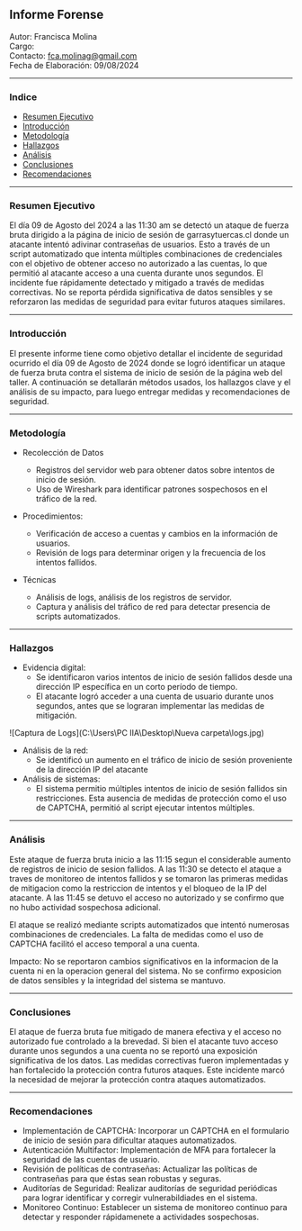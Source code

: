 ## Informe Forense
Autor: Francisca Molina  
Cargo:  
Contacto: fca.molinag@gmail.com     
Fecha de Elaboración: 09/08/2024
___

### Indice
+ [Resumen Ejecutivo](#resumen-ejecutivo)
+ [Introducción](#introducción)
+ [Metodología](#metodología)
+ [Hallazgos](#hallazgos)
+ [Análisis](#análisis)
+ [Conclusiones](#conclusiones)
+ [Recomendaciones](#recomendaciones)
___

### Resumen Ejecutivo
El día 09 de Agosto del 2024 a las 11:30 am se detectó un ataque de fuerza bruta dirigido a la página de inicio de sesión de garrasytuercas.cl donde un atacante intentó adivinar contraseñas de usuarios. Esto a través de un script automatizado que intenta múltiples combinaciones de credenciales con el objetivo de obtener acceso no autorizado a las cuentas, lo que permitió al atacante acceso a una cuenta durante unos segundos. El incidente fue rápidamente detectado y mitigado a través de medidas correctivas. No se reporta pérdida significativa de datos sensibles y se reforzaron las medidas de seguridad para evitar futuros ataques similares.
___

### Introducción
El presente informe tiene como objetivo detallar el incidente de seguridad ocurrido el día 09 de Agosto de 2024 donde se logró identificar un ataque de fuerza bruta contra el sistema de inicio de sesión de la página web del taller. A continuación se detallarán métodos usados, los hallazgos clave y el análisis de su impacto, para luego entregar medidas y recomendaciones de seguridad.
___

### Metodología
+ Recolección de Datos
    + Registros del servidor web para obtener datos sobre intentos de inicio de sesión.
    + Uso de Wireshark para identificar patrones sospechosos en el tráfico de la red.

+ Procedimientos:
    + Verificación de acceso a cuentas y cambios en la información de usuarios.
    + Revisión de logs para determinar origen y la frecuencia de los intentos fallidos. 
    
+ Técnicas
    + Análisis de logs, análisis de los registros de servidor.
    + Captura y análisis del tráfico de red para detectar presencia de scripts automatizados.
___

### Hallazgos
+ Evidencia digital: 
    + Se identificaron varios intentos de inicio de sesión fallidos desde una dirección IP específica en un corto período de tiempo.
    + El atacante logró acceder a una cuenta de usuario durante unos segundos, antes que se lograran implementar las medidas de mitigación.

![Captura de Logs](C:\Users\PC IIA\Desktop\Nueva carpeta\logs.jpg)

+ Análisis de la red:
    + Se identificó un aumento en el tráfico de inicio de sesión proveniente de la dirección IP del atacante
+ Análisis de sistemas:
    + El sistema permitio múltiples intentos de inicio de sesión fallidos sin restricciones. Esta ausencia de medidas de protección como el uso de CAPTCHA, permitió al script ejecutar intentos múltiples.
___

### Análisis
Este ataque de fuerza bruta inicio a las 11:15 segun el considerable aumento de registros de inicio de sesion fallidos. A las 11:30 se detecto el ataque a traves de monitoreo de intentos fallidos y se tomaron las primeras medidas de mitigacion como la restriccion de intentos y el bloqueo de la IP del atacante. A las 11:45 se detuvo el acceso no autorizado y se confirmo que no hubo actividad sospechosa adicional.

El ataque se realizó mediante scripts automatizados que intentó numerosas combinaciones de credenciales. La falta de medidas como el uso de CAPTCHA facilitó el acceso temporal a una cuenta. 

Impacto: No se reportaron cambios significativos en la informacion de la cuenta ni en la operacion general del sistema. No se confirmo exposicion de datos sensibles y la integridad del sistema se mantuvo.
___

### Conclusiones
El ataque de fuerza bruta fue mitigado de manera efectiva y el acceso no autorizado fue controlado a la brevedad. Si bien el atacante tuvo acceso durante unos segundos a una cuenta no se reportó una exposición significativa de los datos. Las medidas correctivas fueron implementadas y han fortalecido la protección contra futuros ataques. Este incidente marcó la necesidad de mejorar la protección contra ataques automatizados.
___

### Recomendaciones

+ Implementación de CAPTCHA: Incorporar un CAPTCHA en el formulario de inicio de sesión para dificultar ataques automatizados.
+ Autenticación Multifactor: Implementación de MFA para fortalecer la seguridad de las cuentas de usuario.
+ Revisión de políticas de contraseñas: Actualizar las políticas de contraseñas para que éstas sean robustas y seguras.
+ Auditorías de Seguridad: Realizar auditorías de seguridad periódicas para lograr identificar y corregir vulnerabildiades en el sistema.
+ Monitoreo Continuo: Establecer un sistema de monitoreo continuo para detectar y responder rápidamenete a actividades sospechosas.
